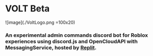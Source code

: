 # VOLT Beta

![image](./VoltLogo.png =100x20)

### An **experimental** admin commands discord bot for Roblox experiences using discord.js and OpenCloudAPI with MessagingService, hosted by [Replit](https://replit.com/@pythonlittlegam/VOLT-Beta#index.js).

